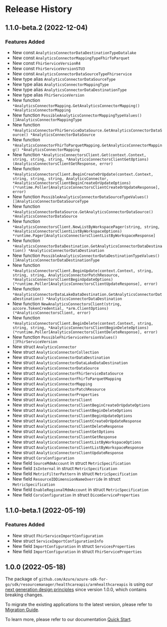 # Release History

## 1.1.0-beta.2 (2022-12-04)
### Features Added

- New const `AnalyticsConnectorDataDestinationTypeDatalake`
- New const `AnalyticsConnectorMappingTypeFhirToParquet`
- New const `FhirServiceVersionR4`
- New const `FhirServiceVersionSTU3`
- New const `AnalyticsConnectorDataSourceTypeFhirservice`
- New type alias `AnalyticsConnectorDataSourceType`
- New type alias `AnalyticsConnectorMappingType`
- New type alias `AnalyticsConnectorDataDestinationType`
- New type alias `FhirServiceVersion`
- New function `*AnalyticsConnectorMapping.GetAnalyticsConnectorMapping() *AnalyticsConnectorMapping`
- New function `PossibleAnalyticsConnectorMappingTypeValues() []AnalyticsConnectorMappingType`
- New function `*AnalyticsConnectorFhirServiceDataSource.GetAnalyticsConnectorDataSource() *AnalyticsConnectorDataSource`
- New function `*AnalyticsConnectorFhirToParquetMapping.GetAnalyticsConnectorMapping() *AnalyticsConnectorMapping`
- New function `*AnalyticsConnectorsClient.Get(context.Context, string, string, string, *AnalyticsConnectorsClientGetOptions) (AnalyticsConnectorsClientGetResponse, error)`
- New function `*AnalyticsConnectorsClient.BeginCreateOrUpdate(context.Context, string, string, string, AnalyticsConnector, *AnalyticsConnectorsClientBeginCreateOrUpdateOptions) (*runtime.Poller[AnalyticsConnectorsClientCreateOrUpdateResponse], error)`
- New function `PossibleAnalyticsConnectorDataSourceTypeValues() []AnalyticsConnectorDataSourceType`
- New function `*AnalyticsConnectorDataSource.GetAnalyticsConnectorDataSource() *AnalyticsConnectorDataSource`
- New function `*AnalyticsConnectorsClient.NewListByWorkspacePager(string, string, *AnalyticsConnectorsClientListByWorkspaceOptions) *runtime.Pager[AnalyticsConnectorsClientListByWorkspaceResponse]`
- New function `*AnalyticsConnectorDataDestination.GetAnalyticsConnectorDataDestination() *AnalyticsConnectorDataDestination`
- New function `PossibleAnalyticsConnectorDataDestinationTypeValues() []AnalyticsConnectorDataDestinationType`
- New function `*AnalyticsConnectorsClient.BeginUpdate(context.Context, string, string, string, AnalyticsConnectorPatchResource, *AnalyticsConnectorsClientBeginUpdateOptions) (*runtime.Poller[AnalyticsConnectorsClientUpdateResponse], error)`
- New function `*AnalyticsConnectorDataLakeDataDestination.GetAnalyticsConnectorDataDestination() *AnalyticsConnectorDataDestination`
- New function `NewAnalyticsConnectorsClient(string, azcore.TokenCredential, *arm.ClientOptions) (*AnalyticsConnectorsClient, error)`
- New function `*AnalyticsConnectorsClient.BeginDelete(context.Context, string, string, string, *AnalyticsConnectorsClientBeginDeleteOptions) (*runtime.Poller[AnalyticsConnectorsClientDeleteResponse], error)`
- New function `PossibleFhirServiceVersionValues() []FhirServiceVersion`
- New struct `AnalyticsConnector`
- New struct `AnalyticsConnectorCollection`
- New struct `AnalyticsConnectorDataDestination`
- New struct `AnalyticsConnectorDataLakeDataDestination`
- New struct `AnalyticsConnectorDataSource`
- New struct `AnalyticsConnectorFhirServiceDataSource`
- New struct `AnalyticsConnectorFhirToParquetMapping`
- New struct `AnalyticsConnectorMapping`
- New struct `AnalyticsConnectorPatchResource`
- New struct `AnalyticsConnectorProperties`
- New struct `AnalyticsConnectorsClient`
- New struct `AnalyticsConnectorsClientBeginCreateOrUpdateOptions`
- New struct `AnalyticsConnectorsClientBeginDeleteOptions`
- New struct `AnalyticsConnectorsClientBeginUpdateOptions`
- New struct `AnalyticsConnectorsClientCreateOrUpdateResponse`
- New struct `AnalyticsConnectorsClientDeleteResponse`
- New struct `AnalyticsConnectorsClientGetOptions`
- New struct `AnalyticsConnectorsClientGetResponse`
- New struct `AnalyticsConnectorsClientListByWorkspaceOptions`
- New struct `AnalyticsConnectorsClientListByWorkspaceResponse`
- New struct `AnalyticsConnectorsClientUpdateResponse`
- New struct `CorsConfiguration`
- New field `SourceMdmAccount` in struct `MetricSpecification`
- New field `IsInternal` in struct `MetricSpecification`
- New field `MetricFilterPattern` in struct `MetricSpecification`
- New field `ResourceIDDimensionNameOverride` in struct `MetricSpecification`
- New field `EnableRegionalMdmAccount` in struct `MetricSpecification`
- New field `CorsConfiguration` in struct `DicomServiceProperties`


## 1.1.0-beta.1 (2022-05-19)
### Features Added

- New struct `FhirServiceImportConfiguration`
- New struct `ServiceImportConfigurationInfo`
- New field `ImportConfiguration` in struct `ServicesProperties`
- New field `ImportConfiguration` in struct `FhirServiceProperties`


## 1.0.0 (2022-05-18)

The package of `github.com/Azure/azure-sdk-for-go/sdk/resourcemanager/healthcareapis/armhealthcareapis` is using our [next generation design principles](https://azure.github.io/azure-sdk/general_introduction.html) since version 1.0.0, which contains breaking changes.

To migrate the existing applications to the latest version, please refer to [Migration Guide](https://aka.ms/azsdk/go/mgmt/migration).

To learn more, please refer to our documentation [Quick Start](https://aka.ms/azsdk/go/mgmt).
